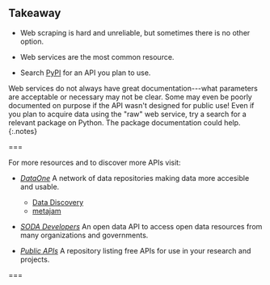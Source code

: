 ---
---

## Takeaway

- Web scraping is hard and unreliable, but sometimes there is no other option.
  
- Web services are the most common resource.

- Search [PyPI](https://pypi.org) for an API you plan to use.

Web services do not always have great documentation---what parameters are
acceptable or necessary may not be clear. Some may even be poorly documented on
purpose if the API wasn't designed for public use! Even if you plan to acquire
data using the "raw" web service, try a search for a relevant package on Python.
The package documentation could help.
{:.notes}

===

For more resources and to discover more APIs visit:
* [*DataOne*](https://www.dataone.org)
A network of data repositories making data more accesible and usable.
    - [Data Discovery](https://search.dataone.org/data)
    - [metajam](https://nceas.github.io/metajam/)

* [*SODA Developers*](https://dev.socrata.com)
An open data API to access open data resources from many organizations and governments.

* [*Public APIs*](https://github.com/public-apis/public-apis)
A repository listing free APIs for use in your research and projects.

===